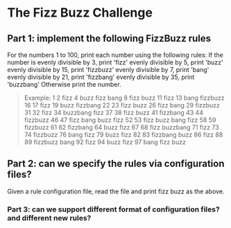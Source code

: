 # The Fizz Buzz Challenge

## Part 1: implement the following FizzBuzz rules
For the numbers 1 to 100, print each number using the following rules:
If the number is
   evenly divisible by 3, print 'fizz'
   evenly divisible by 5, print 'buzz'
   evenly divisible by 15, print 'fizzbuzz'
   evenly divisible by 7, print 'bang'
   evenly divisible by 21, print 'fizzbang'
   evenly divisible by 35, print 'buzzbang'
Otherwise print the number.

> Example: 1 2 fizz 4 buzz fizz bang 8 fizz buzz 11 fizz 13 bang fizzbuzz 16 17 fizz 19 buzz fizzbang 22 23 fizz buzz 26 fizz bang 29 fizzbuzz 31 32 fizz 34 buzzbang fizz 37 38 fizz buzz 41 fizzbang 43 44 fizzbuzz 46 47 fizz bang buzz fizz 52 53 fizz buzz bang fizz 58 59 fizzbuzz 61 62 fizzbang 64 buzz fizz 67 68 fizz buzzbang 71 fizz 73 74 fizzbuzz 76 bang fizz 79 buzz fizz 82 83 fizzbang buzz 86 fizz 88 89 fizzbuzz bang 92 fizz 94 buzz fizz 97 bang fizz buzz

## Part 2: can we specify the rules via configuration files?
Given a rule configuration file, read the file and print fizz buzz as the above. 

### Part 3: can we support different format of configuration files? and different new rules? 
